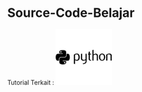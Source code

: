 # Source-Code-Belajar
Tutorial Terkait :
<img src="https://github.com/boyzitakazi/Source-Code-Belajar/blob/master/Python%20Course/python_logo.png" />
